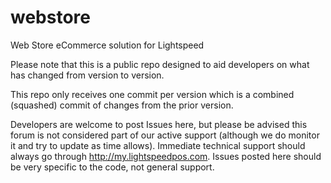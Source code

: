 webstore
========

Web Store eCommerce solution for Lightspeed

Please note that this is a public repo designed to aid developers on what has changed from version to version.

This repo only receives one commit per version which is a combined (squashed) commit of changes from the prior version.

Developers are welcome to post Issues here, but please be advised this forum is not considered part of our active support (although we do monitor it and try to update as time allows). Immediate technical support should always go through http://my.lightspeedpos.com. Issues posted here should be very specific to the code, not general support.

